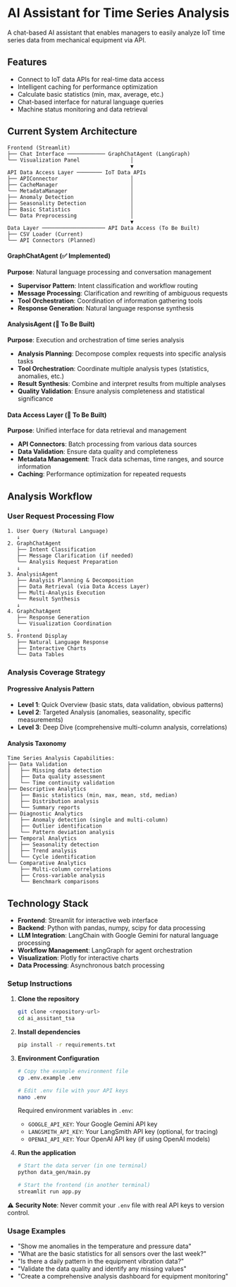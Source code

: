 # AI Assistant for Time Series Analysis

A chat-based AI assistant that enables managers to easily analyze IoT time series data from mechanical equipment via API.

## Features

-   Connect to IoT data APIs for real-time data access
-   Intelligent caching for performance optimization
-   Calculate basic statistics (min, max, average, etc.)
-   Chat-based interface for natural language queries
-   Machine status monitoring and data retrieval

## Current System Architecture

```
Frontend (Streamlit)
├── Chat Interface ──────────── GraphChatAgent (LangGraph)
└── Visualization Panel                │
                                       ▼
API Data Access Layer ──────── IoT Data APIs
├── APIConnector                       │
├── CacheManager                       │
└── MetadataManager                    │
├── Anomaly Detection                  │
├── Seasonality Detection              │
├── Basic Statistics                   │
└── Data Preprocessing                 │
                                       ▼
Data Layer ──────────────────── API Data Access (To Be Built)
├── CSV Loader (Current)
└── API Connectors (Planned)
```

#### GraphChatAgent (✅ Implemented)

**Purpose**: Natural language processing and conversation management

-   **Supervisor Pattern**: Intent classification and workflow routing
-   **Message Processing**: Clarification and rewriting of ambiguous requests
-   **Tool Orchestration**: Coordination of information gathering tools
-   **Response Generation**: Natural language response synthesis

#### AnalysisAgent (🚧 To Be Built)

**Purpose**: Execution and orchestration of time series analysis

-   **Analysis Planning**: Decompose complex requests into specific analysis tasks
-   **Tool Orchestration**: Coordinate multiple analysis types (statistics, anomalies, etc.)
-   **Result Synthesis**: Combine and interpret results from multiple analyses
-   **Quality Validation**: Ensure analysis completeness and statistical significance

#### Data Access Layer (🚧 To Be Built)

**Purpose**: Unified interface for data retrieval and management

-   **API Connectors**: Batch processing from various data sources
-   **Data Validation**: Ensure data quality and completeness
-   **Metadata Management**: Track data schemas, time ranges, and source information
-   **Caching**: Performance optimization for repeated requests

## Analysis Workflow

### User Request Processing Flow

```
1. User Query (Natural Language)
   ↓
2. GraphChatAgent
   ├── Intent Classification
   ├── Message Clarification (if needed)
   └── Analysis Request Preparation
   ↓
3. AnalysisAgent
   ├── Analysis Planning & Decomposition
   ├── Data Retrieval (via Data Access Layer)
   ├── Multi-Analysis Execution
   └── Result Synthesis
   ↓
4. GraphChatAgent
   ├── Response Generation
   └── Visualization Coordination
   ↓
5. Frontend Display
   ├── Natural Language Response
   ├── Interactive Charts
   └── Data Tables
```

### Analysis Coverage Strategy

#### Progressive Analysis Pattern

-   **Level 1**: Quick Overview (basic stats, data validation, obvious patterns)
-   **Level 2**: Targeted Analysis (anomalies, seasonality, specific measurements)
-   **Level 3**: Deep Dive (comprehensive multi-column analysis, correlations)

#### Analysis Taxonomy

```
Time Series Analysis Capabilities:
├── Data Validation
│   ├── Missing data detection
│   ├── Data quality assessment
│   └── Time continuity validation
├── Descriptive Analytics
│   ├── Basic statistics (min, max, mean, std, median)
│   ├── Distribution analysis
│   └── Summary reports
├── Diagnostic Analytics
│   ├── Anomaly detection (single and multi-column)
│   ├── Outlier identification
│   └── Pattern deviation analysis
├── Temporal Analytics
│   ├── Seasonality detection
│   ├── Trend analysis
│   └── Cycle identification
└── Comparative Analytics
    ├── Multi-column correlations
    ├── Cross-variable analysis
    └── Benchmark comparisons
```

## Technology Stack

-   **Frontend**: Streamlit for interactive web interface
-   **Backend**: Python with pandas, numpy, scipy for data processing
-   **LLM Integration**: LangChain with Google Gemini for natural language processing
-   **Workflow Management**: LangGraph for agent orchestration
-   **Visualization**: Plotly for interactive charts
-   **Data Processing**: Asynchronous batch processing

### Setup Instructions

1. **Clone the repository**
   ```bash
   git clone <repository-url>
   cd ai_assitant_tsa
   ```

2. **Install dependencies**
   ```bash
   pip install -r requirements.txt
   ```

3. **Environment Configuration**
   ```bash
   # Copy the example environment file
   cp .env.example .env
   
   # Edit .env file with your API keys
   nano .env
   ```
   
   Required environment variables in `.env`:
   - `GOOGLE_API_KEY`: Your Google Gemini API key
   - `LANGSMITH_API_KEY`: Your LangSmith API key (optional, for tracing)
   - `OPENAI_API_KEY`: Your OpenAI API key (if using OpenAI models)

4. **Run the application**
   ```bash
   # Start the data server (in one terminal)
   python data_gen/main.py
   
   # Start the frontend (in another terminal)
   streamlit run app.py
   ```

⚠️ **Security Note**: Never commit your `.env` file with real API keys to version control.

### Usage Examples

-   "Show me anomalies in the temperature and pressure data"
-   "What are the basic statistics for all sensors over the last week?"
-   "Is there a daily pattern in the equipment vibration data?"
-   "Validate the data quality and identify any missing values"
-   "Create a comprehensive analysis dashboard for equipment monitoring"
